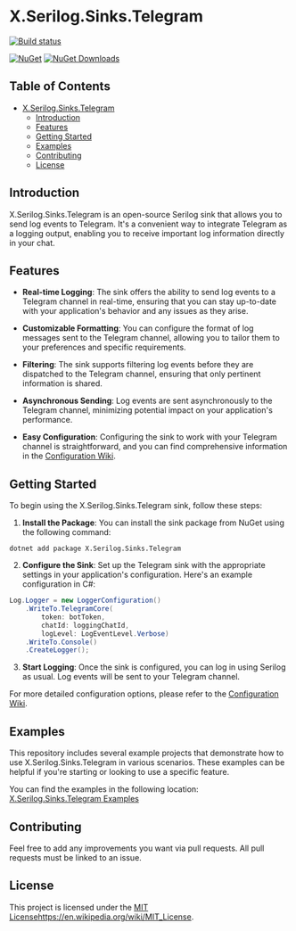 # X.Serilog.Sinks.Telegram

[![Build status](https://ci.appveyor.com/api/projects/status/n4uj9qfuywrkdrhb/branch/main?svg=true)](https://ci.appveyor.com/project/Bardin08/x-serilog-sinks-telegram/branch/main)

[![NuGet](https://img.shields.io/nuget/v/X.Serilog.Sinks.Telegram)](https://www.nuget.org/packages/X.Serilog.Sinks.Telegram)
[![NuGet Downloads](https://img.shields.io/nuget/dt/X.Serilog.Sinks.Telegram)](https://www.nuget.org/packages/X.Serilog.Sinks.Telegram)

## Table of Contents

- [X.Serilog.Sinks.Telegram](#xserilogsinkstelegram)
  - [Introduction](#introduction)
  - [Features](#features)
  - [Getting Started](#getting-started)
  - [Examples](#examples)
  - [Contributing](#contributing)
  - [License](#license)

## Introduction

X.Serilog.Sinks.Telegram is an open-source Serilog sink that allows you to send log events to Telegram. It's a convenient way to integrate Telegram as a logging output, enabling you to receive important log information directly in your chat.

## Features

- **Real-time Logging**: The sink offers the ability to send log events to a Telegram channel in real-time, ensuring that you can stay up-to-date with your application's behavior and any issues as they arise.

- **Customizable Formatting**: You can configure the format of log messages sent to the Telegram channel, allowing you to tailor them to your preferences and specific requirements.

- **Filtering**: The sink supports filtering log events before they are dispatched to the Telegram channel, ensuring that only pertinent information is shared.

- **Asynchronous Sending**: Log events are sent asynchronously to the Telegram channel, minimizing potential impact on your application's performance.

- **Easy Configuration**: Configuring the sink to work with your Telegram channel is straightforward, and you can find comprehensive information in the [Configuration Wiki](https://github.com/Bardin08/X.Serilog.Sinks.Telegram/wiki/Configuration).

## Getting Started

To begin using the X.Serilog.Sinks.Telegram sink, follow these steps:

1. **Install the Package**: You can install the sink package from NuGet using the following command:
```shell
dotnet add package X.Serilog.Sinks.Telegram
```

2. **Configure the Sink**: Set up the Telegram sink with the appropriate settings in your application's configuration. Here's an example configuration in C#:

```c#
Log.Logger = new LoggerConfiguration()
    .WriteTo.TelegramCore(
        token: botToken,
        chatId: loggingChatId,
        logLevel: LogEventLevel.Verbose)
    .WriteTo.Console()
    .CreateLogger();
```

3. **Start Logging**: Once the sink is configured, you can log in using Serilog as usual. Log events will be sent to your Telegram channel.

For more detailed configuration options, please refer to the [Configuration Wiki](https://github.com/Bardin08/X.Serilog.Sinks.Telegram/wiki/Configuration).

## Examples

This repository includes several example projects that demonstrate how to use X.Serilog.Sinks.Telegram in various scenarios. These examples can be helpful if you're starting or looking to use a specific feature.

You can find the examples in the following location: [X.Serilog.Sinks.Telegram Examples](https://github.com/Bardin08/X.Serilog.Sinks.Telegram/tree/main/examples)

## Contributing
Feel free to add any improvements you want via pull requests. All pull requests must be linked to an issue.

## License
This project is licensed under the [MIT License](https://en.wikipedia.org/wiki/MIT_License)https://en.wikipedia.org/wiki/MIT_License.
